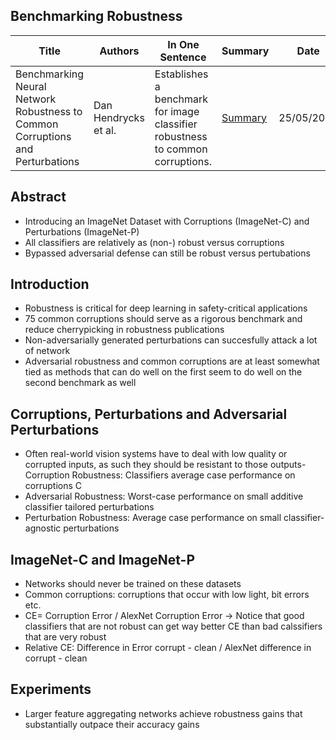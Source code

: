 ## Benchmarking Robustness

| Title | Authors | In One Sentence | Summary | Date | Link | Conference |
| -----  | ------ | --------------- | ------- | ---- | ---- | ---------- |
| Benchmarking Neural Network Robustness to Common Corruptions and Perturbations | Dan Hendrycks et al. | Establishes a benchmark for image classifier robustness to common corruptions.  | [Summary](./paper-summary/robustness/BenchmarkingRobustness.md) | 25/05/2019 | [Paper](https://arxiv.org/pdf/1903.12261.pdf) | ICLR 2019 | 

## Abstract 
- Introducing an ImageNet Dataset with Corruptions (ImageNet-C) and Perturbations (ImageNet-P)
- All classifiers are relatively as (non-) robust versus corruptions
- Bypassed adversarial defense can still be robust versus pertubations

## Introduction
- Robustness is critical for deep learning in safety-critical applications
- 75 common corruptions should serve as a rigorous benchmark and reduce cherrypicking in robustness publications
- Non-adversarially generated perturbations can succesfully attack a lot of network
- Adversarial robustness and common corruptions are at least somewhat tied as methods that can do well on the first seem to do well on the second benchmark as well

## Corruptions, Perturbations and Adversarial Perturbations
- Often real-world vision systems have to deal with low quality or corrupted inputs, as such they should be resistant to those outputs- Corruption Robustness: Classifiers average case performance on corruptions C
- Adversarial Robustness: Worst-case performance on small additive classifier tailored perturbations
- Perturbation Robustness: Average case performance on small classifier-agnostic perturbations

## ImageNet-C and ImageNet-P
- Networks should never be trained on these datasets
- Common corruptions: corruptions that occur with low light, bit errors etc.
- CE= Corruption Error / AlexNet Corruption Error -> Notice that good classifiers that are not robust can get way better CE than bad calssifiers that are very robust
- Relative CE: Difference in Error corrupt - clean / AlexNet difference in corrupt - clean

## Experiments
- Larger feature aggregating networks achieve robustness gains that substantially outpace their accuracy gains
